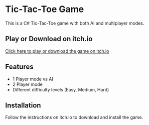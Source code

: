 # Tic-Tac-Toe Game

This is a C# Tic-Tac-Toe game with both AI and multiplayer modes.

## Play or Download on itch.io

[Click here to play or download the game on itch.io]([https://yourgame.itch.io/tictactoe](https://amirmahamid.itch.io/tictactoe))

## Features
- 1 Player mode vs AI
- 2 Player mode
- Different difficulty levels (Easy, Medium, Hard)

## Installation
Follow the instructions on itch.io to download and install the game.
